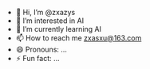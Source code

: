 - 👋 Hi, I’m @zxazys
- 👀 I’m interested in AI
- 🌱 I’m currently learning AI
- 📫 How to reach me zxasxu@163.com
- 😄 Pronouns: ...
- ⚡ Fun fact: ...

<!---
zxazys/zxazys is a ✨ special ✨ repository because its `README.md` (this file) appears on your GitHub profile.
You can click the Preview link to take a look at your changes.
--->
